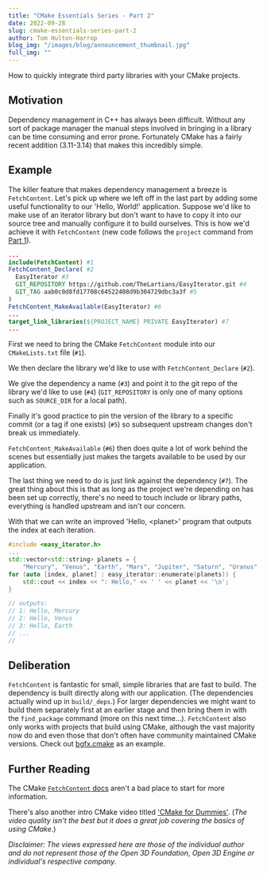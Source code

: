 ```yaml
---
title: "CMake Essentials Series - Part 2"
date: 2022-09-28
slug: cmake-essentials-series-part-2
author: Tom Hulton-Harrop
blog_img: "/images/blog/announcement_thumbnail.jpg"
full_img: ""
---
```

How to quickly integrate third party libraries with your CMake projects.

## Motivation

Dependency management in C++ has always been difficult. Without any sort of package manager the manual steps involved in bringing in a library can be time consuming and error prone. Fortunately CMake has a fairly recent addition (3.11-3.14) that makes this incredibly simple.

## Example

The killer feature that makes dependency management a breeze is `FetchContent`. Let's pick up where we left off in the last part by adding some useful functionality to our 'Hello, World!' application. Suppose we'd like to make use of an iterator library but don't want to have to copy it into our source tree and manually configure it to build ourselves. This is how we'd achieve it with `FetchContent` (new code follows the `project` command from [Part 1](/blog/posts/cmake-essentials-series-part-1)).

```cmake
...
include(FetchContent) #1
FetchContent_Declare( #2  
  EasyIterator #3
  GIT_REPOSITORY https://github.com/TheLartians/EasyIterator.git #4  
  GIT_TAG aab0c0d8fd17708c64522408d9b304729dbc3a3f #5
)
FetchContent_MakeAvailable(EasyIterator) #6
...
target_link_libraries(${PROJECT_NAME} PRIVATE EasyIterator) #7
...
```

First we need to bring the CMake `FetchContent` module into our `CMakeLists.txt` file (`#1`).

We then declare the library we'd like to use with `FetchContent_Declare` (`#2`).

We give the dependency a name (`#3`) and point it to the git repo of the library we'd like to use (`#4`) (`GIT_REPOSITORY` is only one of many options such as `SOURCE_DIR` for a local path).

Finally it's good practice to pin the version of the library to a specific commit (or a tag if one exists) (`#5`) so subsequent upstream changes don't break us immediately.

`FetchContent_MakeAvailable` (`#6`) then does quite a lot of work behind the scenes but essentially just makes the targets available to be used by our application.

The last thing we need to do is just link against the dependency (`#7`). The great thing about this is that as long as the project we're depending on has been set up correctly, there's no need to touch include or library paths, everything is handled upstream and isn't our concern.  
  
With that we can write an improved 'Hello, \<planet\>' program that outputs the index at each iteration.

```c++
#include <easy_iterator.h>
...
std::vector<std::string> planets = {    
    "Mercury", "Venus", "Earth", "Mars", "Jupiter", "Saturn", "Uranus", "Neptune", "Pluto?"};
for (auto [index, planet] : easy_iterator::enumerate(planets)) {    
    std::cout << index << ": Hello," << ' ' << planet << '\n';
}

// outputs:
// 1: Hello, Mercury
// 2: Hello, Venus
// 3: Hello, Earth
// ...
//
```

## Deliberation

`FetchContent` is fantastic for small, simple libraries that are fast to build. The dependency is built directly along with our application. (The dependencies actually wind up in `build/_deps`.) For larger dependencies we might want to build them separately first at an earlier stage and then bring them in with the `find_package` command (more on this next time...). `FetchContent` also only works with projects that build using CMake, although the vast majority now do and even those that don't often have community maintained CMake versions. Check out [bgfx.cmake](https://github.com/bkaradzic/bgfx.cmake) as an example.

## Further Reading

The CMake [`FetchContent` docs](https://cmake.org/cmake/help/latest/module/FetchContent.html) aren't a bad place to start for more information.  
  
There's also another intro CMake video titled ['CMake for Dummies'](https://youtu.be/7W4Q-XLnMaA). (_The video quality isn't the best but it does a great job covering the basics of using CMake_.)
  
_Disclaimer: The views expressed here are those of the individual author and do not represent those of the Open 3D Foundation, Open 3D Engine or individual's respective company._
